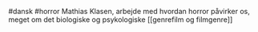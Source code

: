 #dansk #horror 
Mathias Klasen, arbejde med hvordan horror påvirker os, meget om det biologiske og psykologiske
[[genrefilm og filmgenre]]